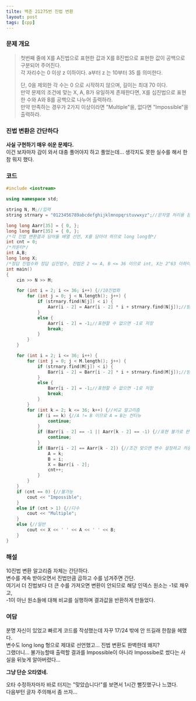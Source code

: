 ```yaml
---
tilte: 백준 21275번 진법 변환
layout: post
tags: [cpp]
---
```

### 문제 개요

> 첫번째 줄에 X를 A진법으로 표현한 값과 X를 B진법으로 표현한 값이 공백으로 구분되어 주어진다.  
> 각 자리수는 0 이상 z 이하이다. a부터 z 는 10부터 35 를 의미한다.
> 
> 단, 0을 제외한 각 수는 0 으로 시작하지 않으며, 길이는 최대 70 이다.  
> 만약 문제의 조건에 맞는 X, A, B가 유일하게 존재한다면, X를 십진법으로 표현한 수와 A와 B를 공백으로 나누어 출력하라.  
> 만약 만족하는 경우가 2가지 이상이라면 "Multiple"을, 없다면 "Impossible"을 출력하라.

### 진법 변환은 간단하다

**사실 구현하기 매우 쉬운 문제다.**  
이건 보자마자 감이 와서 대충 풀어야지 하고 풀었는데... 생각지도 못한 실수를 해서 한참 뭐지 했다.

### 코드
```c++
#include <iostream>

using namespace std;

string N, M;//입력
string strnary = "0123456789abcdefghijklmnopqrstuvwxyz";//문자열 처리용 문자열

long long Aarr[35] = { 0, };
long long Barr[35] = { 0, };
/*각 진법 변환결과 담아둘 배열 선언, X를 담아야 하므로 long long형*/
int cnt = 0;
/*카운터*/
int A,B;
long long X;
/*정답 진법수와 정답 십진법수, 진법은 2 <= A, B <= 36 이므로 int, X는 2^63 이하이므로 long long*/
int main()
{
	cin >> N >> M;

	for (int i = 2; i <= 36; i++) {//10진법화
		for (int j = 0; j < N.length(); j++) {
			if (strnary.find(N[j]) < i) {
				Aarr[i - 2] = Aarr[i - 2] * i + strnary.find(N[j]);//받은 문자를 처리할때 문자열 검색을 이용해 정수로 변환
			}
			else {
				Aarr[i - 2] = -1;//표현할 수 없으면 -1로 저장
				break;
			}
		}
	}

	for (int i = 2; i <= 36; i++) {
		for (int j = 0; j < M.length(); j++) {
			if (strnary.find(M[j]) < i) {
				Barr[i - 2] = Barr[i - 2] * i + strnary.find(M[j]);//받은 문자를 처리할때 문자열 검색을 이용해 정수로 변환
			}
			else {
				Barr[i - 2] = -1;//표현할 수 없으면 -1로 저장
				break;
			}
		}
		for (int k = 2; k <= 36; k++) {//비교 알고리즘
			if (i == k) {//A != B 이므로 A = B는 컨티뉴
				continue;
			}
			if (Barr[i - 2] == -1 || Aarr[k - 2] == -1) {//표현 불가로 판정된것도 컨티뉴
				continue;
			}
			if (Barr[i - 2] == Aarr[k - 2]) {//조건 맞으면 변수 설정하고 카운트
				A = k;
				B = i;
				X = Barr[i - 2];
				cnt++;
			}
		}
	}
	if (cnt == 0) {//불가능
		cout << "Impossible";
	}
	else if (cnt > 1) {//다수
		cout << "Multiple";
	}
	else {//일반
		cout << X << ' ' << A << ' ' << B;
	}
}
```

### 해설

10진법 변환 알고리즘 자체는 간단하다.  
변수를 계속 받아오면서 진법만큼 곱하고 수를 넘겨주면 간단.  
여기서 더 진법보다 더 큰 수를 가져오면 변환이 안되므로 해당 인덱스 원소는 -1로 채우고,  
-1이 아닌 원소들에 대해 비교를 실행하며 결과값을 반환하게 만들었다.

### 여담

분명 자신이 있었고 빠르게 코드를 작성했는데 자꾸 17/24 밖에 안 뜨길래 한참을 헤맸다.  
변수도 long long 형으로 제대로 선언했고... 진법 변환도 완벽한데 왜지?  
그랬더니... 불가능할때 출력할 결과를 Impossible이 아니라 Impossibe로 썼다는 사실을 뒤늦게 알아버렸다...

**그냥 단순 오타였네.**

오타 수정하자마자 바로 터지는 "맞았습니다!"를 보면서 1시간 뻘짓했구나 느꼈다.  
다음부턴 글자 주의해서 좀 쓰자...
